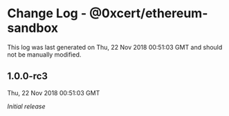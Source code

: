 # Change Log - @0xcert/ethereum-sandbox

This log was last generated on Thu, 22 Nov 2018 00:51:03 GMT and should not be manually modified.

## 1.0.0-rc3
Thu, 22 Nov 2018 00:51:03 GMT

*Initial release*

